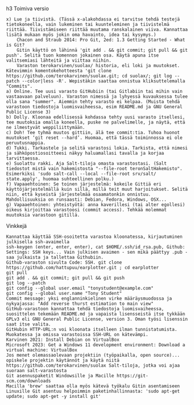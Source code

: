 
h3 Toimiva versio

    x) Lue ja tiivistä. (Tässä x-alakohdassa ei tarvitse tehdä testejä tietokoneella, vain lukeminen tai kuunteleminen ja tiivistelmä riittää. Tiivistämiseen riittää muutama ranskalainen viiva. Kannattaa lisätä mukaan myös jokin oma havainto, idea tai kysymys.)
        Chacon and Straub 2014: Pro Git, 2ed: 1.3 Getting Started - What is Git?
        Gitin käyttö on lähinnä 'git add . && git commit; git pull && git push'. Selitä tuon komennon jokainen osa. Käytä apuna itse valitsemiasi lähteitä ja viittaa niihin.
        Varaston terokarvinen/suolax/ historia, eli loki ja muutokset. Kätevimmin komentokehotteesta 'git clone https://github.com/terokarvinen/suolax.git; cd suolax/; git log --patch --color|less -R'. Wepistäkin saattaa onnistua kliksuttelemalla "Commits".
    a) Online. Tee uusi varasto GitHubiin (tai Gitlabiin tai mihin vain vastaavaan palveluun). Varaston nimessä ja lyhyessä kuvauksessa tulee olla sana "summer". Aiemmin tehty varasto ei kelpaa. (Muista tehdä varastoon tiedostoja luomisvaiheessa, esim README.md ja GNU General Public License 3)
    b) Dolly. Kloonaa edellisessä kohdassa tehty uusi varasto itsellesi, tee muutoksia omalla koneella, puske ne palvelimelle, ja näytä, että ne ilmestyvät weppiliittymään.
    c) Doh! Tee tyhmä muutos gittiin, älä tee commit:tia. Tuhoa huonot muutokset ‘git reset --hard’. Huomaa, että tässä toiminnossa ei ole peruutusnappia.
    d) Tukki. Tarkastele ja selitä varastosi lokia. Tarkista, että nimesi ja sähköpostiosoitteesi näkyy haluamallasi tavalla ja korjaa tarvittaessa.
    e) Suolattu rakki. Aja Salt-tiloja omasta varastostasi. (Salt tiedostot mistä vain hakemistosta "--file-root teronSaltHakemisto". Esimerkiksi 'sudo salt-call --local --file-root srv/salt/ state.apply', huomaa suhteellinen polku.)
    f) Vapaaehtoinen: Se toinen järjestelmä: kokeile Gittiä eri käyttöjärjestelmällä kuin sillä, millä teit muut harjoitukset. Selitä niin, että kyseistä järjestelmää osaamatonkin onnistuu. Mahdollisuuksia on runsaasti: Debian, Fedora, Windows, OSX...
    g) Vapaaehtoinen: yhteistyötä: anna kaverillesi (tai alter egollesi) oikeus kirjoittaa varastoosi (commit access). Tehkää molemmat muutoksia varastoon gitillä.

Vinkkejä

    Kannattaa käyttää SSH-osoitetta varastoa kloonatessa, kirjautuminen julkisella ssh-avaimella
    ssh-keygen (enter, enter, enter), cat $HOME/.ssh/id_rsa.pub, Github: Settings: SSH keys... Vain julkisen avaimen - sen mikä päättyy .pub - saa julkaista ja tallettaa Githubiin.
    Github-varaston sivulta Code: SSH. git clone https://github.com/hattupuu/earplotter.git ; cd earplotter
    git pull
    git add . && git commit; git pull && git push
    git log --patch
    git config --global user.email "tonystudent@example.com"
    git config --global user.name "Tony Student"
    Commit message: yksi englanninkielinen virke määräysmuodossa ja nykyajassa: "Add reverse thurst estimation to main view"
    GitHub-varastoon kannattaa tehdä tiedostoja luomisvaiheessa, suosittelen tekemään README.md ja vapaista lisensseistä itse tykkään GPLv3 eli GNU General Public License, version 3. Oman työsi lisenssin saat itse valita.
    GitHubin HTTP-URL:n voi kloonata itselleen ilman tunnistatumista. Muokatessa ja omissa varastoissa SSH-URL on kätevämpi.
    Karvinen 2021: Install Debian on VirtualBox
    Microsoft 2023: Get a Windows 11 development environment: Download a virtual machine: VirtualBox
    Jos menet olemassaolevaan projektiin (työpaikalla, open source)... opiskele projektin käytännöt ja käytä niitä
    https://github.com/terokarvinen/suolax Salt-tiloja, jotka voi ajaa suoraan salt-varastosta
    Git asennuspaketit Windowsille ja Macille https://git-scm.com/downloads
    Macilla 'brew' saattaa olla myös kätevä työkalu Gitin asentamiseen
    Linuxille Git asentuu helpoimmin paketinhallinnasta: 'sudo apt-get update; sudo apt-get -y install git'
